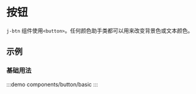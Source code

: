 # 按钮
`j-btn` 组件使用`<button>`。任何颜色助手类都可以用来改变背景色或文本颜色。

## 示例

### 基础用法
:::demo
components/button/basic
:::

